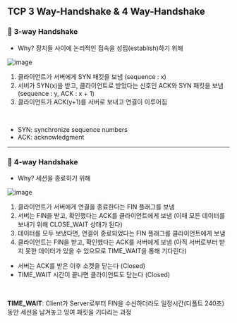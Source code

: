 ## TCP 3 Way-Handshake & 4 Way-Handshake

### 🤝 **3-way Handshake**

- Why? 장치들 사이에 논리적인 접속을 성립(establish)하기 위해

![image](https://user-images.githubusercontent.com/44565524/125661341-86cf1929-3293-4730-a092-55496a4aa5cf.png)

1. 클라이언트가 서버에게 SYN 패킷을 보냄 (sequence : x)
2. 서버가 SYN(x)을 받고, 클라이언트로 받았다는 신호인 ACK와 SYN 패킷을 보냄 (sequence : y, ACK : x + 1)
3. 클라이언트가 ACK(y+1)를 서버로 보내고 연결이 이루어짐

<br>

- SYN: synchronize sequence numbers
- ACK: acknowledgment

<hr>

### 🤝 **4-way Handshake**

- Why? 세션을 종료하기 위해

![image](https://user-images.githubusercontent.com/44565524/125661616-04417fd9-e2ea-4dfa-8dbf-55f33a4f80af.png)

1. 클라이언트가 서버에게 연결을 종료한다는 FIN 플래그를 보냄
2. 서버는 FIN을 받고, 확인했다는 ACK를 클라이언트에게 보냄 (이때 모든 데이터를 보내기 위해 CLOSE_WAIT 상태가 된다)
3. 데이터를 모두 보냈다면, 연결이 종료되었다는 FIN 플래그를 클라이언트에게 보냄
4. 클라이언트는 FIN을 받고, 확인했다는 ACK를 서버에게 보냄 (아직 서버로부터 받지 못한 데이터가 있을 수 있으므로 TIME_WAIT을 통해 기다린다)

- 서버는 ACK를 받은 이후 소켓을 닫는다 (Closed)
- TIME_WAIT 시간이 끝나면 클라이언트도 닫는다 (Closed)

<br>

**TIME_WAIT**: Client가 Server로부터 FIN을 수신하더라도 일정시간(디폴트 240초)동안 세션을 남겨놓고 잉여 패킷을 기다리는 과정
